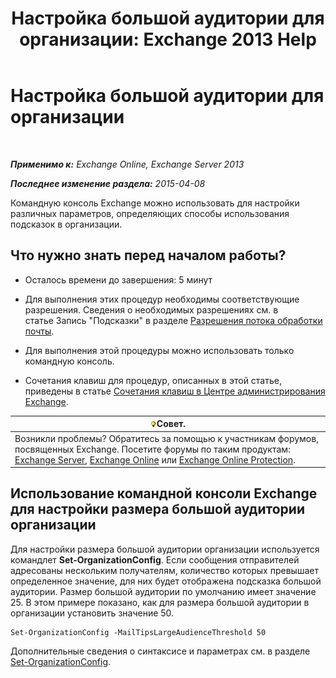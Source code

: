 ﻿---
title: 'Настройка большой аудитории для организации: Exchange 2013 Help'
TOCTitle: Настройка большой аудитории для организации
ms:assetid: 8a37911c-4339-4921-b5d3-0a5a774d4517
ms:mtpsurl: https://technet.microsoft.com/ru-ru/library/JJ659068(v=EXCHG.150)
ms:contentKeyID: 50488548
ms.date: 05/22/2018
mtps_version: v=EXCHG.150
ms.translationtype: MT
---

# Настройка большой аудитории для организации

 

_**Применимо к:** Exchange Online, Exchange Server 2013_

_**Последнее изменение раздела:** 2015-04-08_

Командную консоль Exchange можно использовать для настройки различных параметров, определяющих способы использования подсказок в организации.

## Что нужно знать перед началом работы?

  - Осталось времени до завершения: 5 минут

  - Для выполнения этих процедур необходимы соответствующие разрешения. Сведения о необходимых разрешениях см. в статье Запись "Подсказки" в разделе [Разрешения потока обработки почты](mail-flow-permissions-exchange-2013-help.md).

  - Для выполнения этой процедуры можно использовать только командную консоль.

  - Сочетания клавиш для процедур, описанных в этой статье, приведены в статье [Сочетания клавиш в Центре администрирования Exchange](keyboard-shortcuts-in-the-exchange-admin-center-exchange-online-protection-help.md).

<table>
<thead>
<tr class="header">
<th><img src="images/Bb124558.tip(EXCHG.150).gif" title="Совет" alt="Совет" />Совет.</th>
</tr>
</thead>
<tbody>
<tr class="odd">
<td>Возникли проблемы? Обратитесь за помощью к участникам форумов, посвященных Exchange. Посетите форумы по таким продуктам: <a href="https://go.microsoft.com/fwlink/p/?linkid=60612">Exchange Server</a>, <a href="https://go.microsoft.com/fwlink/p/?linkid=267542">Exchange Online</a> или <a href="https://go.microsoft.com/fwlink/p/?linkid=285351">Exchange Online Protection</a>.</td>
</tr>
</tbody>
</table>


## Использование командной консоли Exchange для настройки размера большой аудитории организации

Для настройки размера большой аудитории организации используется командлет **Set-OrganizationConfig**. Если сообщения отправителей адресованы нескольким получателям, количество которых превышает определенное значение, для них будет отображена подсказка большой аудитории. Размер большой аудитории по умолчанию имеет значение 25. В этом примере показано, как для размера большой аудитории в организации установить значение 50.

    Set-OrganizationConfig -MailTipsLargeAudienceThreshold 50

Дополнительные сведения о синтаксисе и параметрах см. в разделе [Set-OrganizationConfig](https://technet.microsoft.com/ru-ru/library/aa997443\(v=exchg.150\)).

